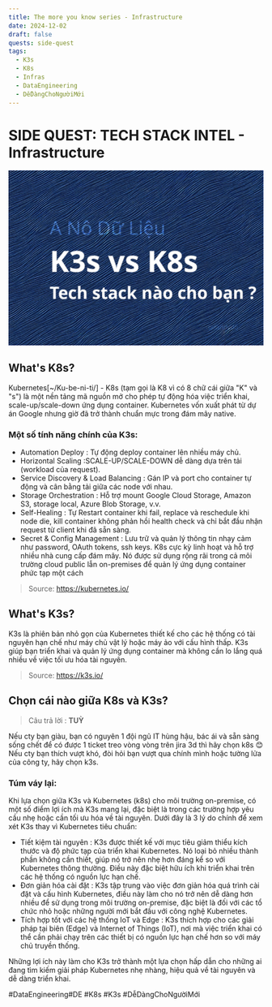 ```yaml
---
title: The more you know series - Infrastructure
date: 2024-12-02
draft: false
quests: side-quest
tags:
  - K3s
  - K8s
  - Infras
  - DataEngineering
  - DễDàngChoNgườiMới
---
```


# SIDE QUEST: TECH STACK INTEL - Infrastructure
![Images K3s - K8s](tmyk-k3s_vs_k8s.jpg)
## What's K8s?
Kubernetes[~/Ku-be-ni-ti/] - K8s (tạm gọi là K8 vì có 8 chữ cái giữa "K" và "s") là một nền tảng mã nguồn mở cho phép tự động hóa việc triển khai, scale-up/scale-down ứng dụng container. Kubernetes vốn xuất phát từ dự án Google nhưng giờ đã trở thành chuẩn mực trong đám mây native.
### Một số tính năng chính của K3s:
- Automation Deploy : Tự động deploy container lên nhiều máy chủ.
- Horizontal Scaling :SCALE-UP/SCALE-DOWN dễ dàng dựa trên tải (workload của request).
- Service Discovery & Load Balancing : Gán IP và port cho container tự động và cân bằng tải giữa các node với nhau.
- Storage Orchestration : Hỗ trợ mount Google Cloud Storage, Amazon S3, storage local, Azure Blob Storage, v.v.
- Self-Healing : Tự Restart container khi fail, replace và reschedule khi node die, kill container không phản hồi health check và chỉ bắt đầu nhận request từ client khi đã sẵn sàng.
- Secret & Config Management : Lưu trữ và quản lý thông tin nhạy cảm như password, OAuth tokens, ssh keys.
K8s cực kỳ linh hoạt và hỗ trợ nhiều nhà cung cấp đám mây. Nó được sử dụng rộng rãi trong cả môi trường cloud public lẫn on-premises để quản lý ứng dụng container phức tạp một cách
> Source: https://kubernetes.io/
## What's K3s?
K3s là phiên bản nhỏ gọn của Kubernetes thiết kế cho các hệ thống có tài nguyên hạn chế như máy chủ vật lý hoặc máy ảo với cấu hình thấp. K3s giúp bạn triển khai và quản lý ứng dụng container mà không cần lo lắng quá nhiều về việc tối ưu hóa tài nguyên.
> Source: https://k3s.io/
## Chọn cái nào giữa K8s và K3s?
> Câu trả lời : **TUỲ**

Nếu cty bạn giàu, bạn có nguyên 1 đội ngũ IT hùng hậu, bác ái và sẵn sàng sống chết để có được 1 ticket treo vòng vòng trên jira 3d thì hãy chọn k8s 😊
Nếu cty bạn thích vượt khó, đòi hỏi bạn vượt qua chính mình hoặc tường lửa của công ty, hãy chọn k3s.
### Túm váy lại:
Khi lựa chọn giữa K3s và Kubernetes (k8s) cho môi trường on-premise, có một số điểm lợi ích mà K3s mang lại, đặc biệt là trong các trường hợp yêu cầu nhẹ hoặc cần tối ưu hóa về tài nguyên. Dưới đây là 3 lý do chính để xem xét K3s thay vì Kubernetes tiêu chuẩn:
- Tiết kiệm tài nguyên : K3s được thiết kế với mục tiêu giảm thiểu kích thước và độ phức tạp của triển khai Kubernetes. Nó loại bỏ nhiều thành phần không cần thiết, giúp nó trở nên nhẹ hơn đáng kể so với Kubernetes thông thường. Điều này đặc biệt hữu ích khi triển khai trên các hệ thống có nguồn lực hạn chế.
- Đơn giản hóa cài đặt : K3s tập trung vào việc đơn giản hóa quá trình cài đặt và cấu hình Kubernetes, điều này làm cho nó trở nên dễ dàng hơn nhiều để sử dụng trong môi trường on-premise, đặc biệt là đối với các tổ chức nhỏ hoặc những người mới bắt đầu với công nghệ Kubernetes.
- Tích hợp tốt với các hệ thống IoT và Edge : K3s thích hợp cho các giải pháp tại biên (Edge) và Internet of Things (IoT), nơi mà việc triển khai có thể cần phải chạy trên các thiết bị có nguồn lực hạn chế hơn so với máy chủ truyền thống.

Những lợi ích này làm cho K3s trở thành một lựa chọn hấp dẫn cho những ai đang tìm kiếm giải pháp Kubernetes nhẹ nhàng, hiệu quả về tài nguyên và dễ dàng triển khai.

#DataEngineering#DE #K8s #K3s #DễDàngChoNgườiMới 